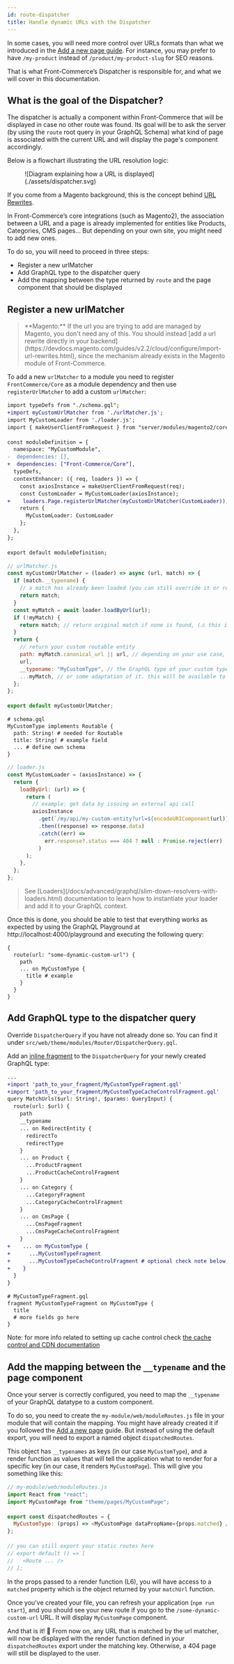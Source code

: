 ```yaml
---
id: route-dispatcher
title: Handle dynamic URLs with the Dispatcher
---
```


In some cases, you will need more control over URLs formats than what we introduced in the [Add a new page guide](../../essentials/add-a-page-client-side). For instance, you may prefer to have `/my-product` instead of `/product/my-product-slug` for SEO reasons.

That is what Front-Commerce’s Dispatcher is responsible for, and what we will cover in this documentation.

## What is the goal of the Dispatcher?

The dispatcher is actually a component within Front-Commerce that will be displayed in case no other route was found. Its goal will be to ask the server (by using the `route` root query in your GraphQL Schema) what kind of page is associated with the current URL and will display the page's component accordingly.

Below is a flowchart illustrating the URL resolution logic:

<figure>
![Diagram explaining how a URL is displayed](./assets/dispatcher.svg)
</figure>

If you come from a Magento background, this is the concept behind [URL Rewrites](https://docs.magento.com/m2/ce/user_guide/marketing/url-rewrite.html).

In Front-Commerce’s core integrations (such as Magento2), the association between a URL and a page is already implemented for entities like Products, Categories, CMS pages… But depending on your own site, you might need to add new ones.

To do so, you will need to proceed in three steps:

- Register a new urlMatcher
- Add GraphQL type to the dispatcher query
- Add the mapping between the type returned by `route` and the page component that should be displayed

## Register a new urlMatcher

<blockquote class="info">
**Magento:** If the url you are trying to add are managed by Magento, you don't need any of this. You should instead [add a url rewrite directly in your backend](https://devdocs.magento.com/guides/v2.2/cloud/configure/import-url-rewrites.html), since the mechanism already exists in the Magento module of Front-Commerce.
</blockquote>

To add a new `urlMatcher` to a module you need to register `FrontCommerce/Core` as a module dependency and then use `registerUrlMatcher` to add a custom `urlMatcher`:

```diff
import typeDefs from "./schema.gql";
+import myCustomUrlMatcher from './urlMatcher.js';
import MyCustomLoader from './loader.js';
import { makeUserClientFromRequest } from "server/modules/magento2/core/factories";

const moduleDefinition = {
  namespace: "MyCustomModule",
-  dependencies: [],
+  dependencies: ["Front-Commerce/Core"],
  typeDefs,
  contextEnhancer: ({ req, loaders }) => {
    const axiosInstance = makeUserClientFromRequest(req);
    const CustomLoader = MyCustomLoader(axiosInstance);
+    loaders.Page.registerUrlMatcher(myCustomUrlMatcher(CustomLoader));
    return {
      MyCustomLoader: CustomLoader
    };
  },
};

export default moduleDefinition;
```

```js
// urlMatcher.js
const myCustomUrlMatcher = (loader) => async (url, match) => {
  if (match.__typename) {
    // a match has already been loaded (you can still override it or return it as is, like we do here)
    return match;
  }
  const myMatch = await loader.loadByUrl(url);
  if (!myMatch) {
    return match; // return original match if none is found, (⚠️ this is required!)
  }
  return {
    // return your custom routable entity
    path: myMatch.canonical_url || url, // depending on your use case, it can be same as the url
    url,
    __typename: "MyCustomType", // the GraphQL type of your custom type (should be added in schema.gql),
    ...myMatch, // or some adaptation of it. this will be available to your component defined bellow on a prop called `matched`
  };
};

export default myCustomUrlMatcher;
```

```gql
# schema.gql
MyCustomType implements Routable {
  path: String! # needed for Routable
  title: String! # example field
  ... # define own schema
}
```

```js
// loader.js
const MyCustomLoader = (axiosInstance) => {
  return {
    loadByUrl: (url) => {
      return (
        // example: get data by issuing an external api call
        axiosInstance
          .get(`/my/api/my-custom-entity?url=${encodeURIComponent(url)}`)
          .then((response) => response.data)
          .catch((err) =>
            err.response?.status === 404 ? null : Promise.reject(err)
          )
      );
    },
  };
};
```

<blockquote class="note">
    See [Loaders](/docs/advanced/graphql/slim-down-resolvers-with-loaders.html) documentation to learn how to instantiate your loader and add it to your GraphQL context.
</blockquote>

Once this is done, you should be able to test that everything works as expected by using the GraphQL Playground at http://localhost:4000/playground and executing the following query:

```gql
{
  route(url: "some-dynamic-custom-url") {
    path
    ... on MyCustomType {
      title # example
    }
  }
}
```

## Add GraphQL type to the dispatcher query

Override `DispatcherQuery` if you have not already done so. You can find it under `src/web/theme/modules/Router/DispatcherQuery.gql`.

Add an [inline fragment](https://graphql.org/learn/queries/#inline-fragments) to the `DispatcherQuery` for your newly created GraphQL type:

```diff
...
+import 'path_to_your_fragment/MyCustomTypeFragment.gql'
+import 'path_to_your_fragment/MyCustomTypeCacheControlFragment.gql'
query MatchUrls($url: String!, $params: QueryInput) {
  route(url: $url) {
    path
    __typename
    ... on RedirectEntity {
      redirectTo
      redirectType
    }
    ... on Product {
      ...ProductFragment
      ...ProductCacheControlFragment
    }
    ... on Category {
      ...CategoryFragment
      ...CategoryCacheControlFragment
    }
    ... on CmsPage {
      ...CmsPageFragment
      ...CmsPageCacheControlFragment
    }
+    ... on MyCustomType {
+      ...MyCustomTypeFragment
+      ...MyCustomTypeCacheControlFragment # optional check note below for link
+    }
  }
}
```

```gql
# MyCustomTypeFragment.gql
fragment MyCustomTypeFragment on MyCustomType {
  title
  # more fields go here
}
```

Note: for more info related to setting up cache control check [the cache control and CDN documentation](/docs/advanced/performance/cache-control-and-cdn.html)

## Add the mapping between the `__typename` and the page component

Once your server is correctly configured, you need to map the `__typename` of your GraphQL datatype to a custom component.

To do so, you need to create the `my-module/web/moduleRoutes.js` file in your module that will contain the mapping. You might have already created it if you followed the [Add a new page](/docs/essentials/add-a-page-client-side.html#Map-the-URL-to-the-page-component) guide. But instead of using the default export, you will need to export a named object `dispatchedRoutes`.

This object has `__typenames` as keys (in our case `MyCustomType`), and a render function as values that will tell the application what to render for a specific key (in our case, it renders `MyCustomPage`). This will give you something like this:

```js
// my-module/web/moduleRoutes.js
import React from "react";
import MyCustomPage from "theme/pages/MyCustomPage";

export const dispatchedRoutes = {
  MyCustomType: (props) => <MyCustomPage dataPropName={props.matched} />,
};

// you can still export your static routes here
// export default () => [
//   <Route ... />
// ];
```

In the props passed to a render function (L6), you will have access to a `matched` property which is the object returned by your `matchUrl` function.

Once you've created your file, you can refresh your application
(`npm run start`), and you should see your new route if you go
to the `/some-dynamic-custom-url` URL. It will display `MyCustomPage` component.

And that is it! 🎉 From now on, any URL that is matched by the url matcher, will now be displayed with the render function defined in your `dispatchedRoutes` export under the matching key. Otherwise, a 404 page will still be displayed to the user.
